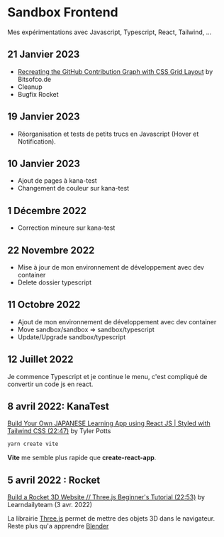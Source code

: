 # Sandbox Frontend

Mes expérimentations avec Javascript, Typescript, React, Tailwind, ...

## 21 Janvier 2023

- [Recreating the GitHub Contribution Graph with CSS Grid Layout](https://bitsofco.de/github-contribution-graph-css-grid) by Bitsofco.de
- Cleanup
- Bugfix Rocket

## 19 Janvier 2023

- Réorganisation et tests de petits trucs en Javascript (Hover et Notification).

## 10 Janvier 2023

- Ajout de pages à kana-test
- Changement de couleur sur kana-test

## 1 Décembre 2022

- Correction mineure sur kana-test

## 22 Novembre 2022

- Mise à jour de mon environnement de développement avec dev container
- Delete dossier typescript

## 11 Octobre 2022

- Ajout de mon environnement de développement avec dev container
- Move sandbox/sandbox => sandbox/typescript
- Update/Upgrade sandbox/typescript

## 12 Juillet 2022

Je commence Typescript et je continue le menu, c'est compliqué de convertir un code js en react.

## 8 avril 2022: KanaTest

[Build Your Own JAPANESE Learning App using React JS | Styled with Tailwind CSS (22:47)](https://www.youtube.com/watch?v=fM3qHaQrRHU) by Tyler Potts

```sh
yarn create vite
```

**Vite** me semble plus rapide que **create-react-app**.

## 5 avril 2022 : Rocket

[Build a Rocket 3D Website // Three.js Beginner's Tutorial (22:53)](https://www.youtube.com/watch?v=muVjaCjYSGU) by Learndailyteam (3 avr. 2022)

La librairie [Three.js](https://threejs.org/) permet de mettre des objets 3D dans le navigateur. Reste plus qu'a apprendre [Blender](/Blender/README.md)
